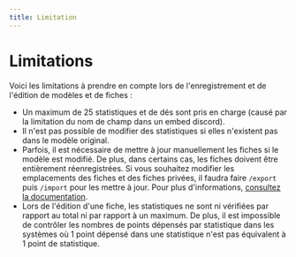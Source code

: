 ```yaml
---
title: Limitation
---
```


# Limitations

Voici les limitations à prendre en compte lors de l'enregistrement et de l'édition de modèles et de fiches :

- Un maximum de 25 statistiques et de dés sont pris en charge (causé par la limitation du nom de champ dans un embed discord).
- Il n'est pas possible de modifier des statistiques si elles n'existent pas dans le modèle original.
- Parfois, il est nécessaire de mettre à jour manuellement les fiches si le modèle est modifié. De plus, dans certains cas, les fiches doivent être entièrement réenregistrées. Si vous souhaitez modifier les emplacements des fiches et des fiches privées, il faudra faire `/export` puis `/import` pour les mettre à jour. Pour plus d'informations, [consultez la documentation](../../commands/administration.md#import-et-export-de-données).
- Lors de l'édition d'une fiche, les statistiques ne sont ni vérifiées par rapport au total ni par rapport à un maximum. De plus, il est impossible de contrôler les nombres de points dépensés par statistique dans les systèmes où 1 point dépensé dans une statistique n'est pas équivalent à 1 point de statistique.